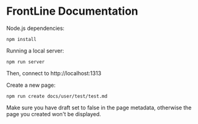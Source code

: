 # FrontLine Documentation

Node.js dependencies:

```
npm install
```

Running a local server:

```
npm run server
```

Then, connect to http://localhost:1313

Create a new page:

```
npm run create docs/user/test/test.md
```

Make sure you have draft set to false in the page metadata, otherwise the page you created won't be displayed.
